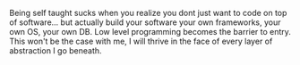 Being self taught sucks when you realize you dont just want to code on top of software...
but actually build your software your own frameworks, your own OS, your own DB. Low level
programming becomes the barrier to entry. This won't be the case with me, I will thrive in
the face of every layer of abstraction I go beneath.
